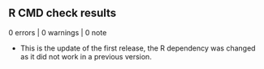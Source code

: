 ## R CMD check results

0 errors | 0 warnings | 0 note

* This is the update of the first release, the R dependency was changed as it did not work in a previous version.

